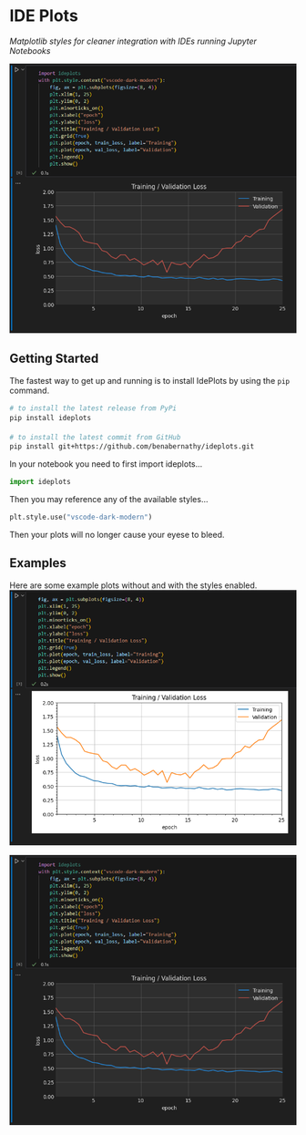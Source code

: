 # IDE Plots

*Matplotlib styles for cleaner integration with IDEs running Jupyter Notebooks*

<img src="https://github.com/benabernathy/ideplots/blob/main/examples/figures/chart_01_with_vscode_style.png" alt="Example"/>

## Getting Started

The fastest way to get up and running is to install IdePlots by using the `pip` command.

```bash
# to install the latest release from PyPi
pip install ideplots

# to install the latest commit from GitHub
pip install git+https://github.com/benabernathy/ideplots.git

```

In your notebook you need to first import ideplots...

```python
import ideplots
```

Then you may reference any of the available styles...

```python
plt.style.use("vscode-dark-modern")
```

Then your plots will no longer cause your eyese to bleed. 

## Examples

Here are some example plots without and with the styles enabled.
<img src="https://github.com/benabernathy/ideplots/blob/main/examples/figures/chart_01_without_vscode_style.png" alt="Without Style Enabled"/>

<img src="https://github.com/benabernathy/ideplots/blob/main/examples/figures/chart_01_with_vscode_style.png" alt="With Style Enabled"/>

